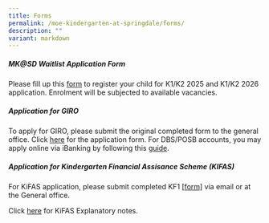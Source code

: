 ```yaml
---
title: Forms
permalink: /moe-kindergarten-at-springdale/forms/
description: ""
variant: markdown
---
```

##### MK@SD Waitlist Application Form
Please fill up this [form](https://form.gov.sg/67ad823031ef1982a81983ef) to register your child for K1/K2 2025 and K1/K2 2026 application. Enrolment will be subjected to available vacancies.

##### **Application for GIRO**
To apply for GIRO, please submit the original completed form to the general office. Click [here](/files/GIRO%20for%20payment%20of%20MK%20fee%20non-DBSPOSBacct.pdf) for the application form. For DBS/POSB accounts, you may apply online via iBanking by following this [guide](/files/Steps%20to%20apply%20GIRO%20online%20for%20DBS%20and%20POSB%20accounts.pdf).

##### **Application for Kindergarten Financial Assisance Scheme (KIFAS)**
For KiFAS application, please submit completed KF1 [[form]](/files/KF1___KiFAS_Application_2025.pdf) via email or at the General office.

Click [here](/files/KiFAS%20Explanatory%20Notes%20(1%20Jan%202022).pdf) for KiFAS Explanatory notes.